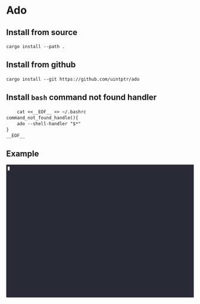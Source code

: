 # Ado


## Install from source

```
cargo install --path .
```

## Install from github

```
cargo install --git https://github.com/uintptr/ado
```

## Install `bash` command not found handler

```
    cat <<__EOF__ >> ~/.bashrc
command_not_found_handle(){
    ado --shell-handler "$*"
}
__EOF__

```

## Example

 ![Alt Text](documentation/ado.gif)